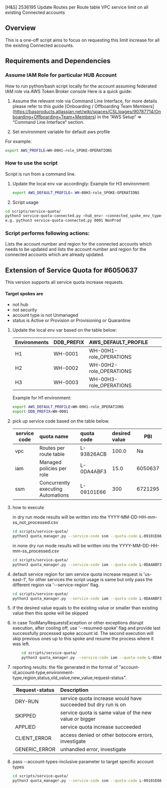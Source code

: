[H&S] 2536195 Update Routes per Route table VPC service limit on all existing Connected accounts

## Overview

This is a one-off script aims to focus on requesting this limit increase for all the existing Connected accounts.

## Requirements and Dependencies

### Assume IAM Role for particular HUB Account

How to run python/bash script locally for the account assuming federated IAM role via AWS Token Broker console
Here is a quick guide:

1. Assume the relevant role via Command Line Interface, for more details please refer to this guide [Onboarding / Offboarding Team Members] (<https://basproducts.atlassian.net/wiki/spaces/CSL/pages/90787714/Onboarding+Offboarding+Team+Members>) in the “AWS Setup“ => “Command Line Interface“ section.

2. Set environment variable for default aws profile

For example:
```bash
export AWS_PROFILE=WH-00H1-role_SPOKE-OPERATIONS
```

### How to use the script

Script is run from a command line.

1. Update the local env var accordingly:
    Example for H3 environment:
    ```bash
    export AWS_DEFAULT_PROFILE= WH-00H3-role_SPOKE-OPERATIONS
    ```

2. Script usage

```bash
cd scripts/service-quota/
python3 service-quota-connected.py <hub_env> <connected_spoke_env_type>
e.g. python3 service-quota-connected.py 0001 NonProd
```

### Script performs following actions:

Lists the account number and region for the connected accounts which needs to be updated and lists the account number and region for the connected accounts which are already updated.

## Extension of Service Quota for #6050637

This version supports all service quota increase requests.

#### Target spokes are 
- not hub
- not security
- account type is not Unmanaged
- status is Active or Provision or Provisioning or Quarantine

1. Update the local env var based on the table below:
    
    | Environments | DDB_PREFIX | AWS_DEFAULT_PROFILE     |
    |--------------|:-----------|:------------------------|
    | H1           | WH-0001    | WH-00H1-role_OPERATIONS |
    | H2           | WH-0002    | WH-00H2-role_OPERATIONS |
    | H3           | WH-0003    | WH-00H3-role_OPERATIONS |
    
    Example for H1 environment:
    ```bash
    export AWS_DEFAULT_PROFILE=WH-00H1-role_OPERATIONS
    export DDB_PREFIX=WH-0001
    ```
2. pick up service code based on the table below.
    
    | service code | quota name                         | quota code | desired value | PBI     |
    |--------------|:-----------------------------------|:-----------|:--------------|---------|
    | vpc          | Routes per route table             | L-93826ACB | 100.0         | Na      |
    | iam          | Managed policies per role          | L-0DA4ABF3 | 15.0          | 6050637 |
    | ssm          | Concurrently executing Automations | L-09101E66 | 300           | 6721295 |

3. how to execute

   in dry run mode results will be written into the YYYY-MM-DD-HH-mm-ss_not_processed.csv
   ```bash
   cd scripts/service-quota/
   python3 quota_manager.py --service-code ssm --quota-code L-09101E66 --desired-value 300.0
   ```

   in none dry run mode results will be written into the YYYY-MM-DD-HH-mm-ss_processed.csv
   ```bash
   cd scripts/service-quota/
   python3 quota_manager.py --service-code iam --quota-code L-0DA4ABF3 --desired-value 15.0 --no-dry-run
   ```

4. default service region for iam service quota increase request is 'us-east-1', for other services the script usage is same but only pass the different region via '--service-region' flag. 
    ```bash
   cd scripts/service-quota/
   python3 quota_manager.py --service-code iam --quota-code L-0DA4ABF3 --desired-value 15.0 --service-region us-east-2
   ```
5. if the desired value equals to the existing value or smaller than existing value then this spoke will be skipped

6. in case TooManyRequestsException or other exceptions disrupt execution, after cooling off, use '--resumed-spoke' flag and provide last successfully processed spoke account id. The second execution will skip previous ones up to this spoke and resume the process where it was left.
   ```bash
       cd scripts/service-quota/
       python3 quota_manager.py --service-code iam --quota-code L-0DA4ABF3 --desired-value 15.0 --no-dry-run --resumed-spoke <LAST_SUCCESSFUL_SPOKE_ACCOUNT_ID>
    ```

7. reporting results: the file generated in the format of "account-id,account-type,environment-type,region,status,old_value,new_value,request-status".

   | Request-status | Description                                                   | 
   |----------------|:--------------------------------------------------------------|
   | DRY-RUN        | service quota increase would have succeeded but dry run is on |    
   | SKIPPED        | service quota is same value of the new value or bigger        |
   | APPLIED        | service quota increase succeeded                              |
   | CLIENT_ERROR   | access denied or other botocore errors, investigate           | 
   | GENERIC_ERROR  | unhandled error, investigate                                  |

8. pass --account-types-inclusive parameter to target specific account types
   ```bash
   cd scripts/service-quota/
   python3 quota_manager.py --service-code ssm --quota-code L-09101E66 --desired-value 300.0 --account-types-inclusive Connected Unmanaged
   ```